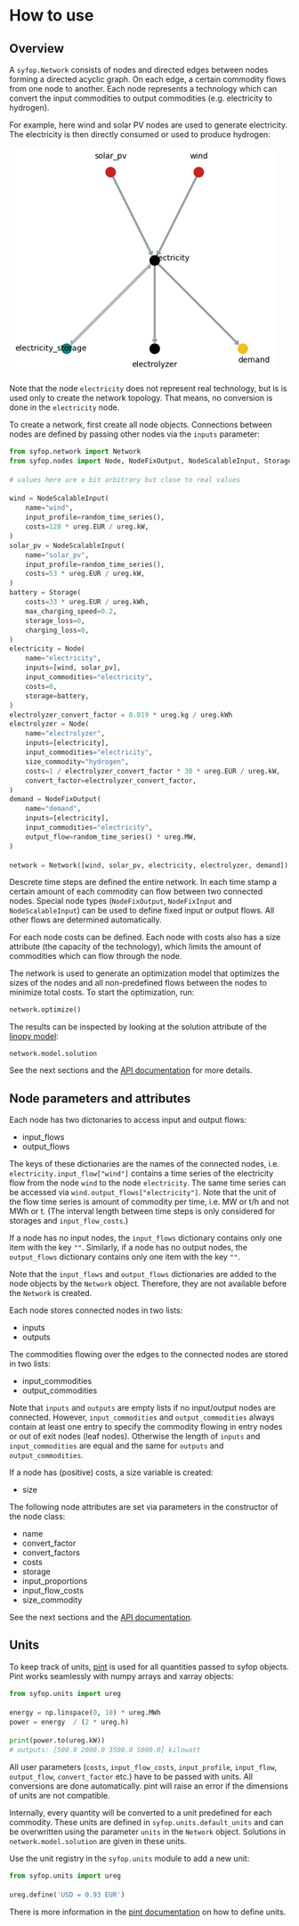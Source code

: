 How to use
==========

Overview
--------

A `syfop.Network` consists of nodes and directed edges between nodes forming a directed acyclic
graph. On each edge, a certain commodity flows from one node to another. Each node represents a
technology which can convert the input commodities to output commodities (e.g. electricity to
hydrogen).

For example, here wind and solar PV nodes are used to generate electricity. The electricity is then
directly consumed or used to produce hydrogen:

![Example network with wind, solar PV and hydrogen](_static/network_wind-solarpv-hydrogen.png)

Note that the node `electricity` does not represent real technology, but is is used only to create
the network topology. That means, no conversion is done in the `electricity` node.

To create a network, first create all node objects. Connections between nodes are defined by
passing other nodes via the `inputs` parameter:

```python
from syfop.network import Network
from syfop.nodes import Node, NodeFixOutput, NodeScalableInput, Storage

# values here are a bit arbitrary but close to real values

wind = NodeScalableInput(
    name="wind",
    input_profile=random_time_series(),
    costs=128 * ureg.EUR / ureg.kW,
)
solar_pv = NodeScalableInput(
    name="solar_pv",
    input_profile=random_time_series(),
    costs=53 * ureg.EUR / ureg.kW,
)
battery = Storage(
    costs=33 * ureg.EUR / ureg.kWh,
    max_charging_speed=0.2,
    storage_loss=0,
    charging_loss=0,
)
electricity = Node(
    name="electricity",
    inputs=[wind, solar_pv],
    input_commodities="electricity",
    costs=0,
    storage=battery,
)
electrolyzer_convert_factor = 0.019 * ureg.kg / ureg.kWh
electrolyzer = Node(
    name="electrolyzer",
    inputs=[electricity],
    input_commodities="electricity",
    size_commodity="hydrogen",
    costs=1 / electrolyzer_convert_factor * 30 * ureg.EUR / ureg.kW,
    convert_factor=electrolyzer_convert_factor,
)
demand = NodeFixOutput(
    name="demand",
    inputs=[electricity],
    input_commodities="electricity",
    output_flow=random_time_series() * ureg.MW,
)

network = Network([wind, solar_pv, electricity, electrolyzer, demand])
```

Descrete time steps are defined the entire network. In each time stamp a certain amount of each
commodity can flow between two connected nodes. Special node types (`NodeFixOutput`, `NodeFixInput`
and `NodeScalableInput`) can be used to define fixed input or output flows. All other flows are
determined automatically.

For each node costs can be defined. Each node with costs also has a size attribute (the capacity of
the technology), which limits the amount of commodities which can flow through the node.

The network is used to generate an optimization model that optimizes the sizes of the nodes and all non-predefined flows between the nodes to minimize total costs. To start the optimization, run:

```python
network.optimize()
```

The results can be inspected by looking at the solution attribute of the [linopy
model](https://linopy.readthedocs.io/en/latest/generated/linopy.model.Model.html):

```
network.model.solution
```

See the next sections and the [API documentation](project:api_reference/index.rst) for more
details.


Node parameters and attributes
------------------------------

Each node has two dictonaries to access input and output flows:

- input_flows
- output_flows

The keys of these dictionaries are the names of the connected nodes, i.e.
`electricity.input_flow["wind"]` contains a time series of the electricity flow from the node
`wind` to the node `electricity`. The same time series can be accessed via
`wind.output_flows["electricity"]`. Note that the unit of the flow time series is amount of
commodity per time, i.e. MW or t/h and not MWh or t. (The interval length between time steps is
only considered for storages and `input_flow_costs`.)

If a node has no input nodes, the `input_flows` dictionary contains only one item with the key
`""`. Similarly, if a node has no output nodes, the `output_flows` dictionary contains only one
item with the key `""`.

Note that the `input_flows` and `output_flows` dictionaries are added to the node objects by the
`Network` object. Therefore, they are not available before the `Network` is created.

Each node stores connected nodes in two lists:

- inputs
- outputs

The commodities flowing over the edges to the connected nodes are stored in two lists:

- input_commodities
- output_commodities

Note that `inputs` and `outputs` are empty lists if no input/output nodes are connected. However,
`input_commodities` and `output_commodities` always contain at least one entry to specify the
commodity flowing in entry nodes or out of exit nodes (leaf nodes). Otherwise the length of
`inputs` and `input_commodities` are equal and the same for `outputs` and `output_commodities`.

If a node has (positive) costs, a size variable is created:

- size

The following node attributes are set via parameters in the constructor of the node class:

- name
- convert_factor
- convert_factors
- costs
- storage
- input_proportions
- input_flow_costs
- size_commodity

See the next sections and the [API documentation](project:api_reference/syfop.node.rst).



Units
-----

To keep track of units, [pint](https://pint.readthedocs.io/) is used for all quantities passed to
syfop objects. Pint works seamlessly with numpy arrays and xarray objects:

```python
from syfop.units import ureg

energy = np.linspace(0, 10) * ureg.MWh
power = energy  / (2 * ureg.h)

print(power.to(ureg.kW))
# outputs: [500.0 2000.0 3500.0 5000.0] kilowatt
```

All user parameters (``costs``, ``input_flow_costs``, ``input_profile``, ``input_flow``,
``output_flow``, ``convert_factor`` etc.) have to be passed with units. All conversions are done
automatically. pint will raise an error if the dimensions of units are not compatible.

Internally, every quantity will be converted to a unit predefined for each commodity. These units
are defined in `syfop.units.default_units` and can be overwritten using the parameter `units` in
the `Network` object. Solutions in `network.model.solution` are given in these units.

Use the unit registry in the `syfop.units` module to add a new unit:

```python
from syfop.units import ureg

ureg.define('USD = 0.93 EUR')
```

There is more information in the [pint
documentation](https://pint.readthedocs.io/en/stable/advanced/defining.html) on how to define
units.
